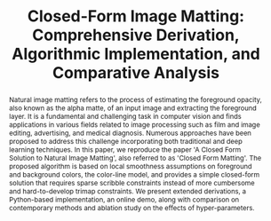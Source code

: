 ---
title: "Closed-Form Image Matting: Comprehensive Derivation, Algorithmic Implementation, and Comparative Analysis"
authors:
  - Mahdi Ranjbar*
  - Aissa Abdelaziz*
  - Mohammad A. Jauhar*
year: 2024
status: "submitted"
feature: true
venue: "Image Processing On Line (IPOL)"
tags:
  - Image Matting
  - Computer Vision
  - Optimization
links:
  - type: PDF
    url: https://ieeexplore.ieee.org/document/10220009
  - type: Demo
    url: https://www.ipol.im/pub/pre/532/
  - type: Code
    url: https://github.com/reproductible-research/image-matting-with-a-closed-form-solution
abstract: "Natural image matting refers to the process of estimating the foreground opacity, also known as the alpha matte, of an input image and extracting the foreground layer. It is a fundamental and challenging task in computer vision and finds applications in various fields related to image processing such as film and image editing, advertising, and medical diagnosis. Numerous approaches have been proposed to address this challenge incorporating both traditional and deep learning techniques. In this paper, we reproduce the paper 'A Closed Form Solution to Natural Image Matting', also referred to as 'Closed Form Matting'. The proposed algorithm is based on local smoothness assumptions on foreground and background colors, the color-line model, and provides a simple closed-form solution that requires sparse scribble constraints instead of more cumbersome and hard-to-develop trimap constraints. We present extended derivations, a Python-based implementation, an online demo, along with comparison on contemporary methods and ablation study on the effects of hyper-parameters."
layout: paper
---